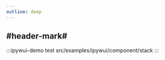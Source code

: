 ```yaml
---
outline: deep
---
```


## #header-mark#
:::ipywui-demo test
src/examples/ipywui/component/stack
:::
